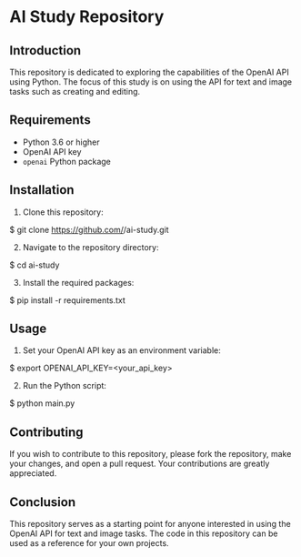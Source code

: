 # AI Study Repository

## Introduction

This repository is dedicated to exploring the capabilities of the OpenAI API using Python. The focus of this study is on using the API for text and image tasks such as creating and editing.

## Requirements
- Python 3.6 or higher
- OpenAI API key
- `openai` Python package

## Installation
1. Clone this repository:

$ git clone https://github.com/<username>/ai-study.git

2. Navigate to the repository directory:

$ cd ai-study

3. Install the required packages:

$ pip install -r requirements.txt


## Usage
1. Set your OpenAI API key as an environment variable:

$ export OPENAI_API_KEY=<your_api_key>

2. Run the Python script:

$ python main.py


## Contributing
If you wish to contribute to this repository, please fork the repository, make your changes, and open a pull request. Your contributions are greatly appreciated.

## Conclusion
This repository serves as a starting point for anyone interested in using the OpenAI API for text and image tasks. The code in this repository can be used as a reference for your own projects.
